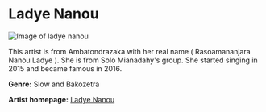 # Ladye Nanou

![Image of ladye nanou](Ladye-nanou.jpg)

This artist is from Ambatondrazaka with her real name ( Rasoamananjara Nanou Ladye ). She is from Solo Mianadahy's group. She started singing in 2015 and became famous in 2016.

**Genre:** Slow and Bakozetra

**Artist homepage:** [Ladye Nanou](https://web.facebook.com/pg/LADIE-NANOU-458609737640756/about/?ref=page_internal)
